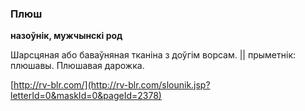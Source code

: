 ### Плюш
**назоўнік, мужчынскі род**

Шарсцяная або баваўняная тканіна з доўгім ворсам. || прыметнік: плюшавы. Плюшавая дарожка.

<a rel="author">[http://rv-blr.com/](http://rv-blr.com/slounik.jsp?letterId=0&maskId=0&pageId=2378)</a>
